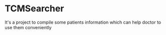 # TCMSearcher
It's a project to compile some patients information which can help doctor to use them conveniently
